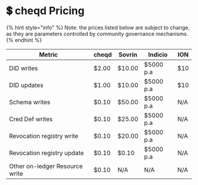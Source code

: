 # 💲 cheqd Pricing

{% hint style="info" %}
Note: the prices listed below are subject to change, as they are parameters controlled by community governance mechanisms.
{% endhint %}

| Metric                         | cheqd | Sovrin | Indicio   | ION |
| ------------------------------ | ----- | ------ | --------- | --- |
| DID writes                     | $2.00 | $10.00 | $5000 p.a | $10 |
| DID updates                    | $1.00 | $10.00 | $5000 p.a | $10 |
| Schema writes                  | $0.10 | $50.00 | $5000 p.a | N/A |
| Cred Def writes                | $0.10 | $25.00 | $5000 p.a | N/A |
| Revocation registry write      | $0.10 | $20.00 | $5000 p.a | N/A |
| Revocation registry update     | $0.10 | $0.10  | $5000 p.a | N/A |
| Other on-ledger Resource write | $0.10 | N/A    | N/A       | N/A |
